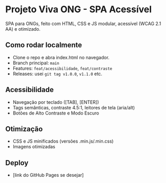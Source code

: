 # Projeto Viva ONG - SPA Acessível

SPA para ONGs, feito com HTML, CSS e JS modular, acessível (WCAG 2.1 AA) e otimizado.

## Como rodar localmente
- Clone o repo e abra index.html no navegador.
- Branch principal: `main`
- Features: `feat/acessibilidade`, `feat/contraste`
- Releases: usei `git tag v1.0.0`, `v1.1.0` etc.

## Acessibilidade
- Navegação por teclado ([TAB], [ENTER])
- Tags semânticas, contraste 4.5:1, leitores de tela (aria/alt)
- Botões de Alto Contraste e Modo Escuro

## Otimização
- CSS e JS minificados (versões .min.js/.min.css)
- Imagens otimizadas

## Deploy
- [link do GitHub Pages se desejar]